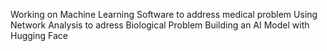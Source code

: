Working on Machine Learning Software to address medical problem
Using Network Analysis to adress Biological Problem
Building an AI Model with Hugging Face 
